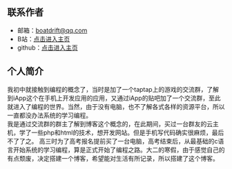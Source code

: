 <div style="display:none;" class="author">
{
    "title": "关于我",
    "date" : "2025-01-27",
    "weather" : "cloudy",
    "description": "欢迎来到 泛舟游客 的博客",
    "tag" : ["生活"]
}
</div>

## 联系作者

- 邮箱：boatdrift@qq.com
- B站：<a href="https://space.bilibili.com/3546762656614479">点击进入主页</a>
- github：<a href="https://github.com/gravitysword">点击进入主页</a>




## 个人简介
我初中就接触到编程的概念了，当时是加了一个taptap上的游戏的交流群，了解到iApp这个在手机上开发应用的应用，又通过iApp的贴吧加了一个交流群，至此就进入了编程的世界。当然，由于没有电脑，也不了解各式各样的资源平台，所以一直都没办法系统的学习编程。   
我是通过交流群的群主了解到博客这个概念的，在此期间，买过一台群友的云主机，学了一些php和html的技术，想开发网站。但是手机写代码确实很麻烦，最后不了了之。
高三时为了高考报名提前买了一台电脑，高考结束后，从最基础的c语言开始系统的学习编程，算是正式开始了编程之路。大二的寒假，由于感觉自己的有点颓废，决定搭建一个博客，希望能对生活有所记录，所以搭建了这个博客。